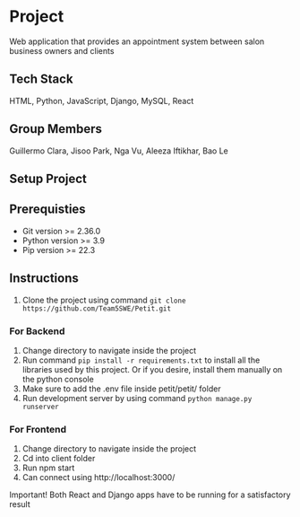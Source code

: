 # Project
Web application that provides an appointment system between salon business owners and clients

## Tech Stack

HTML, Python, JavaScript, Django, MySQL, React  

## Group Members

Guillermo Clara, Jisoo Park, Nga Vu, Aleeza Iftikhar, Bao Le

## Setup Project

## Prerequisties

- Git version >= 2.36.0
- Python version >= 3.9
- Pip version >= 22.3

## Instructions

1. Clone the project using command `git clone https://github.com/Team5SWE/Petit.git `

### For Backend
1. Change directory to navigate inside the project 
2. Run command `pip install -r requirements.txt` to install all the libraries used by this project. 
Or if you desire, install them manually on the python console
3. Make sure to add the .env file inside petit/petit/ folder
4. Run development server by using command `python manage.py runserver`

### For Frontend
1. Change directory to navigate inside the project
2. Cd into client folder
3. Run npm start
4. Can connect using http://localhost:3000/

Important!
Both React and Django apps have to be running for a satisfactory result
